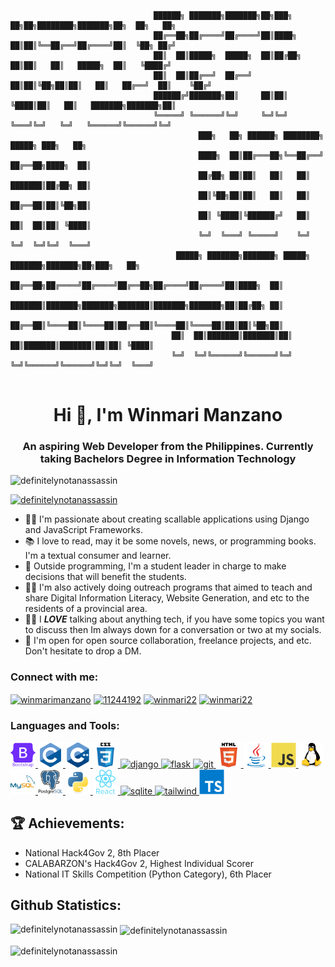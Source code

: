 ```
                                ██████╗ ███████╗███████╗██╗███╗   ██╗██╗████████╗███████╗██╗  ██╗   ██╗
                                ██╔══██╗██╔════╝██╔════╝██║████╗  ██║██║╚══██╔══╝██╔════╝██║  ╚██╗ ██╔╝
                                ██║  ██║█████╗  █████╗  ██║██╔██╗ ██║██║   ██║   █████╗  ██║   ╚████╔╝ 
                                ██║  ██║██╔══╝  ██╔══╝  ██║██║╚██╗██║██║   ██║   ██╔══╝  ██║    ╚██╔╝  
                                ██████╔╝███████╗██║     ██║██║ ╚████║██║   ██║   ███████╗███████╗██║   
                                ╚═════╝ ╚══════╝╚═╝     ╚═╝╚═╝  ╚═══╝╚═╝   ╚═╝   ╚══════╝╚══════╝╚═╝   
                                          ███╗   ██╗ ██████╗ ████████╗     █████╗ ███╗   ██╗             
                                          ████╗  ██║██╔═══██╗╚══██╔══╝    ██╔══██╗████╗  ██║             
                                          ██╔██╗ ██║██║   ██║   ██║       ███████║██╔██╗ ██║             
                                          ██║╚██╗██║██║   ██║   ██║       ██╔══██║██║╚██╗██║             
                                          ██║ ╚████║╚██████╔╝   ██║       ██║  ██║██║ ╚████║             
                                          ╚═╝  ╚═══╝ ╚═════╝    ╚═╝       ╚═╝  ╚═╝╚═╝  ╚═══╝             
                                     █████╗ ███████╗███████╗ █████╗ ███████╗███████╗██╗███╗   ██╗      
                                    ██╔══██╗██╔════╝██╔════╝██╔══██╗██╔════╝██╔════╝██║████╗  ██║      
                                    ███████║███████╗███████╗███████║███████╗███████╗██║██╔██╗ ██║      
                                    ██╔══██║╚════██║╚════██║██╔══██║╚════██║╚════██║██║██║╚██╗██║      
                                    ██║  ██║███████║███████║██║  ██║███████║███████║██║██║ ╚████║      
                                    ╚═╝  ╚═╝╚══════╝╚══════╝╚═╝  ╚═╝╚══════╝╚══════╝╚═╝╚═╝  ╚═══╝      
                                                                                         
```         
                                                                       
<h1 align="center">Hi 👋, I'm Winmari Manzano</h1>
<h3 align="center">An aspiring Web Developer from the Philippines. Currently taking Bachelors Degree in Information Technology</h3>

<p align="left"> <img src="https://komarev.com/ghpvc/?username=definitelynotanassassin&label=Profile%20views&color=000000&style=flat" alt="definitelynotanassassin" /> </p>

<p align="left"> <a href="https://github.com/ryo-ma/github-profile-trophy"><img src="https://github-profile-trophy.vercel.app/?username=definitelynotanassassin&theme=onedark" alt="definitelynotanassassin" /></a> </p>

- 👨‍💻 I'm passionate about creating scallable applications using Django and JavaScript Frameworks.
- 📚 I love to read, may it be some novels, news, or programming books. I'm a textual consumer and learner.
- 🌳 Outside programming, I'm a student leader in charge to make decisions that will benefit the students.
- 🤝🏽 I'm also actively doing outreach programs that aimed to teach and share Digital Information Literacy, Website Generation, and etc to the residents of a provincial area.
- 🤟🏼 I ***LOVE*** talking about anything tech, if you have some topics you want to discuss then Im always down for a conversation or two at my socials.
- 💼 I'm open for open source collaboration, freelance projects, and etc. Don't hesitate to drop a DM.
<h3 align="left">Connect with me:</h3>
<p align="left">
<a href="https://linkedin.com/in/winmarimanzano" target="blank"><img align="center" src="https://raw.githubusercontent.com/rahuldkjain/github-profile-readme-generator/master/src/images/icons/Social/linked-in-alt.svg" alt="winmarimanzano" height="30" width="40" /></a>
<a href="https://stackoverflow.com/users/11244192" target="blank"><img align="center" src="https://raw.githubusercontent.com/rahuldkjain/github-profile-readme-generator/master/src/images/icons/Social/stack-overflow.svg" alt="11244192" height="30" width="40" /></a>
<a href="https://fb.com/winmari22" target="blank"><img align="center" src="https://raw.githubusercontent.com/rahuldkjain/github-profile-readme-generator/master/src/images/icons/Social/facebook.svg" alt="winmari22" height="30" width="40" /></a>
<a href="https://instagram.com/winmari22" target="blank"><img align="center" src="https://raw.githubusercontent.com/rahuldkjain/github-profile-readme-generator/master/src/images/icons/Social/instagram.svg" alt="winmari22" height="30" width="40" /></a>
</p>

<h3 align="left">Languages and Tools:</h3>
<p align="left"> <a href="https://getbootstrap.com" target="_blank" rel="noreferrer"> <img src="https://raw.githubusercontent.com/devicons/devicon/master/icons/bootstrap/bootstrap-plain-wordmark.svg" alt="bootstrap" width="40" height="40"/> </a> <a href="https://www.cprogramming.com/" target="_blank" rel="noreferrer"> <img src="https://raw.githubusercontent.com/devicons/devicon/master/icons/c/c-original.svg" alt="c" width="40" height="40"/> </a> <a href="https://www.w3schools.com/cpp/" target="_blank" rel="noreferrer"> <img src="https://raw.githubusercontent.com/devicons/devicon/master/icons/cplusplus/cplusplus-original.svg" alt="cplusplus" width="40" height="40"/> </a> <a href="https://www.w3schools.com/css/" target="_blank" rel="noreferrer"> <img src="https://raw.githubusercontent.com/devicons/devicon/master/icons/css3/css3-original-wordmark.svg" alt="css3" width="40" height="40"/> </a> <a href="https://www.djangoproject.com/" target="_blank" rel="noreferrer"> <img src="https://cdn.worldvectorlogo.com/logos/django.svg" alt="django" width="40" height="40"/> </a> <a href="https://flask.palletsprojects.com/" target="_blank" rel="noreferrer"> <img src="https://www.vectorlogo.zone/logos/pocoo_flask/pocoo_flask-icon.svg" alt="flask" width="40" height="40"/> </a> <a href="https://git-scm.com/" target="_blank" rel="noreferrer"> <img src="https://www.vectorlogo.zone/logos/git-scm/git-scm-icon.svg" alt="git" width="40" height="40"/> </a> <a href="https://www.w3.org/html/" target="_blank" rel="noreferrer"> <img src="https://raw.githubusercontent.com/devicons/devicon/master/icons/html5/html5-original-wordmark.svg" alt="html5" width="40" height="40"/> </a> <a href="https://www.java.com" target="_blank" rel="noreferrer"> <img src="https://raw.githubusercontent.com/devicons/devicon/master/icons/java/java-original.svg" alt="java" width="40" height="40"/> </a> <a href="https://developer.mozilla.org/en-US/docs/Web/JavaScript" target="_blank" rel="noreferrer"> <img src="https://raw.githubusercontent.com/devicons/devicon/master/icons/javascript/javascript-original.svg" alt="javascript" width="40" height="40"/> </a> <a href="https://www.linux.org/" target="_blank" rel="noreferrer"> <img src="https://raw.githubusercontent.com/devicons/devicon/master/icons/linux/linux-original.svg" alt="linux" width="40" height="40"/> </a> <a href="https://www.mysql.com/" target="_blank" rel="noreferrer"> <img src="https://raw.githubusercontent.com/devicons/devicon/master/icons/mysql/mysql-original-wordmark.svg" alt="mysql" width="40" height="40"/> </a> <a href="https://www.postgresql.org" target="_blank" rel="noreferrer"> <img src="https://raw.githubusercontent.com/devicons/devicon/master/icons/postgresql/postgresql-original-wordmark.svg" alt="postgresql" width="40" height="40"/> </a> <a href="https://www.python.org" target="_blank" rel="noreferrer"> <img src="https://raw.githubusercontent.com/devicons/devicon/master/icons/python/python-original.svg" alt="python" width="40" height="40"/> </a> <a href="https://reactjs.org/" target="_blank" rel="noreferrer"> <img src="https://raw.githubusercontent.com/devicons/devicon/master/icons/react/react-original-wordmark.svg" alt="react" width="40" height="40"/> </a> <a href="https://www.sqlite.org/" target="_blank" rel="noreferrer"> <img src="https://www.vectorlogo.zone/logos/sqlite/sqlite-icon.svg" alt="sqlite" width="40" height="40"/> </a> <a href="https://tailwindcss.com/" target="_blank" rel="noreferrer"> <img src="https://www.vectorlogo.zone/logos/tailwindcss/tailwindcss-icon.svg" alt="tailwind" width="40" height="40"/> </a> <a href="https://www.typescriptlang.org/" target="_blank" rel="noreferrer"> <img src="https://raw.githubusercontent.com/devicons/devicon/master/icons/typescript/typescript-original.svg" alt="typescript" width="40" height="40"/> </a> </p>

## 🏆 Achievements:

- National Hack4Gov 2, 8th Placer 
- CALABARZON's Hack4Gov 2, Highest Individual Scorer
- National IT Skills Competition (Python Category), 6th Placer



## Github Statistics: 

<p><img align="left" src="https://github-readme-stats.vercel.app/api/top-langs?username=definitelynotanassassin&show_icons=true&theme=dark&locale=en&layout=compact" alt="definitelynotanassassin" /></p>

<p>&nbsp;<img align="center" src="https://github-readme-stats.vercel.app/api?username=definitelynotanassassin&show_icons=true&theme=dark&locale=en" alt="definitelynotanassassin" /></p>

<p><img align="center" src="https://github-readme-streak-stats.herokuapp.com/?user=definitelynotanassassin&theme=dark" alt="definitelynotanassassin" /></p>
